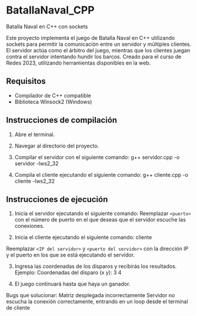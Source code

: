 # BatallaNaval_CPP

Batalla Naval en C++ con sockets

Este proyecto implementa el juego de Batalla Naval en C++ utilizando sockets para permitir la comunicación entre un servidor y múltiples clientes. El servidor actúa como el árbitro del juego, mientras que los clientes juegan contra el servidor intentando hundir los barcos.
Creado para el curso de Redes 2023, utilizando herramientas disponibles en la web.

## Requisitos

- Compilador de C++ compatible
- Biblioteca Winsock2  (Windows)

## Instrucciones de compilación

1. Abre el terminal.
2. Navegar al directorio del proyecto.
3. Compilar el servidor con el siguiente comando:
g++ servidor.cpp -o servidor -lws2_32


4. Compila el cliente ejecutando el siguiente comando:
g++ cliente.cpp -o cliente -lws2_32


## Instrucciones de ejecución

1. Inicia el servidor ejecutando el siguiente comando:
Reemplazar `<puerto>` con el número de puerto en el que deseas que el servidor escuche las conexiones.

2. Inicia el cliente ejecutando el siguiente comando:
cliente <IP del servidor> <puerto del servidor>

Reemplazar `<IP del servidor>` y `<puerto del servidor>` con la dirección IP y el puerto en los que se está ejecutando el servidor.

3. Ingresa las coordenadas de los disparos y recibirás los resultados.
Ejemplo: 
Coordenadas del disparo (x y): 3 4

4. El juego continuará hasta que haya un ganador.

Bugs que solucionar:
Matriz desplegada incorrectamente
Servidor no escucha la conexión correctamente, entrando en un loop desde el terminal de cliente




